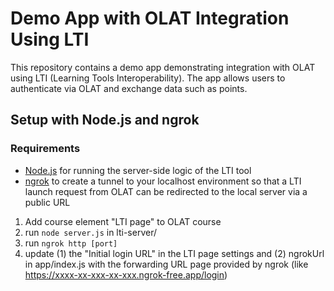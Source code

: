 # Demo App with OLAT Integration Using LTI

This repository contains a demo app demonstrating integration with OLAT using LTI (Learning Tools Interoperability). The app allows users to authenticate via OLAT and exchange data such as points.


## Setup with Node.js and ngrok
### Requirements
- [Node.js](https://nodejs.org/en/download) for running the server-side logic of the LTI tool
- [ngrok](https://ngrok.com/download) to create a tunnel to your localhost environment so that a LTI launch request from OLAT can be redirected to the local server via a public URL


1. Add course element "LTI page" to OLAT course
2. run ```node server.js``` in lti-server/
3. run ```ngrok http [port]```
4. update (1) the "Initial login URL" in the LTI page settings and (2) ngrokUrl in app/index.js with the forwarding URL page provided by ngrok (like https://xxxx-xx-xxx-xx-xxx.ngrok-free.app/login)
